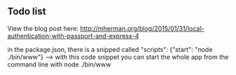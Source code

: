 ## Todo list
View the blog post here: http://mherman.org/blog/2015/01/31/local-authentication-with-passport-and-express-4

in the package.json, there is a snipped called "scripts": {"start": "node ./bin/www"} --> with this code snippet you can start the whole app from the command line with node ./bin/www